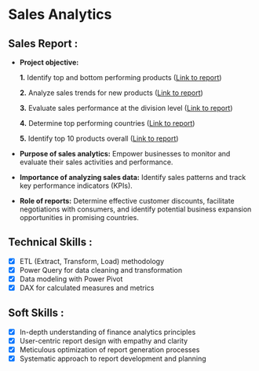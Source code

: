 # Sales Analytics
## Sales Report :


- **Project objective:** 

   **1.** Identify top and bottom performing products ([Link to report](https://github.com/thisisshv/Sales_Analytics/blob/main/Sales%20Analytics%20Reports%20-%20Top%205%2C%20Bottom%205%20products.pdf))

   **2.** Analyze sales trends for new products ([Link to report](https://github.com/thisisshv/Sales_Analytics/blob/main/Sales%20Analytics%20Report%20-%20New%20Products%20report.pdf))

   **3.** Evaluate sales performance at the division level ([Link to report](https://github.com/thisisshv/Sales_Analytics/blob/main/Sales%20Analytics%20Report%20-%20Division%20Level%20Report.pdf))

   **4.** Determine top performing countries ([Link to report](https://github.com/thisisshv/Sales_Analytics/blob/main/Sales%20Analytics%20Report%20-%20Top%205%20Country.pdf))

   **5.** Identify top 10 products overall ([Link to report](https://github.com/thisisshv/Sales_Analytics/blob/main/Sales%20Analytics%20Report%20-%20Top%2010%20products.pdf))
  

- **Purpose of sales analytics:** Empower businesses to monitor and evaluate their sales activities and performance.

- **Importance of analyzing sales data:** Identify sales patterns and track key performance indicators (KPIs).

- **Role of reports:** Determine effective customer discounts, facilitate negotiations with consumers, and identify potential business expansion opportunities in promising countries.


## Technical Skills :
- [x]	ETL (Extract, Transform, Load) methodology
- [x]	Power Query for data cleaning and transformation
- [x]	Data modeling with Power Pivot
- [x]	DAX for calculated measures and metrics

## Soft Skills :
- [x]	In-depth understanding of finance analytics principles
- [x]	User-centric report design with empathy and clarity
- [x]	Meticulous optimization of report generation processes
- [x]	Systematic approach to report development and planning
